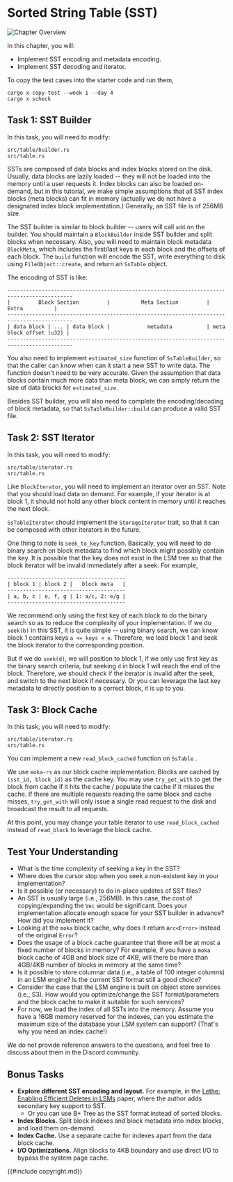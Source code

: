 <!--
  mini-lsm-book © 2022-2025 by Alex Chi Z is licensed under CC BY-NC-SA 4.0
-->

# Sorted String Table (SST)

![Chapter Overview](./lsm-tutorial/week1-04-overview.svg)

In this chapter, you will:

* Implement SST encoding and metadata encoding.
* Implement SST decoding and iterator.
  

To copy the test cases into the starter code and run them,

```
cargo x copy-test --week 1 --day 4
cargo x scheck
```

## Task 1: SST Builder

In this task, you will need to modify:

```
src/table/builder.rs
src/table.rs
```

SSTs are composed of data blocks and index blocks stored on the disk. Usually, data blocks are lazily loaded -- they will not be loaded into the memory until a user requests it. Index blocks can also be loaded on-demand, but in this tutorial, we make simple assumptions that all SST index blocks (meta blocks) can fit in memory (actually we do not have a designated index block implementation.) Generally, an SST file is of 256MB size.

The SST builder is similar to block builder -- users will call `add` on the builder. You should maintain a `BlockBuilder` inside SST builder and split blocks when necessary. Also, you will need to maintain block metadata `BlockMeta`, which includes the first/last keys in each block and the offsets of each block. The `build` function will encode the SST, write everything to disk using `FileObject::create`, and return an `SsTable` object.

The encoding of SST is like:

```plaintext
-------------------------------------------------------------------------------------------
|         Block Section         |          Meta Section         |          Extra          |
-------------------------------------------------------------------------------------------
| data block | ... | data block |            metadata           | meta block offset (u32) |
-------------------------------------------------------------------------------------------
```

You also need to implement `estimated_size` function of `SsTableBuilder`, so that the caller can know when can it start a new SST to write data. The function doesn't need to be very accurate. Given the assumption that data blocks contain much more data than meta block, we can simply return the size of data blocks for `estimated_size`.

Besides SST builder, you will also need to complete the encoding/decoding of block metadata, so that `SsTableBuilder::build` can produce a valid SST file.

## Task 2: SST Iterator

In this task, you will need to modify:

```
src/table/iterator.rs
src/table.rs
```

Like `BlockIterator`, you will need to implement an iterator over an SST. Note that you should load data on demand. For example, if your iterator is at block 1, it should not hold any other block content in memory until it reaches the next block.

`SsTableIterator` should implement the `StorageIterator` trait, so that it can be composed with other iterators in the future.

One thing to note is `seek_to_key` function. Basically, you will need to do binary search on block metadata to find which block might possibly contain the key. It is possible that the key does not exist in the LSM tree so that the block iterator will be invalid immediately after a seek. For example,

```plaintext
--------------------------------------
| block 1 | block 2 |   block meta   |
--------------------------------------
| a, b, c | e, f, g | 1: a/c, 2: e/g |
--------------------------------------
```

We recommend only using the first key of each block to do the binary search so as to reduce the complexity of your implementation. If we do `seek(b)` in this SST, it is quite simple -- using binary search, we can know block 1 contains keys `a <= keys < e`. Therefore, we load block 1 and seek the block iterator to the corresponding position.

But if we do `seek(d)`, we will position to block 1, if we only use first key as the binary search criteria, but seeking `d` in block 1 will reach the end of the block. Therefore, we should check if the iterator is invalid after the seek, and switch to the next block if necessary. Or you can leverage the last key metadata to directly position to a correct block, it is up to you.

## Task 3: Block Cache

In this task, you will need to modify:

```
src/table/iterator.rs
src/table.rs
```

You can implement a new `read_block_cached` function on `SsTable` .

We use `moka-rs` as our block cache implementation. Blocks are cached by `(sst_id, block_id)` as the cache key. You may use `try_get_with` to get the block from cache if it hits the cache / populate the cache if it misses the cache. If there are multiple requests reading the same block and cache misses, `try_get_with` will only issue a single read request to the disk and broadcast the result to all requests.

At this point, you may change your table iterator to use `read_block_cached` instead of `read_block` to leverage the block cache.

## Test Your Understanding

* What is the time complexity of seeking a key in the SST?
* Where does the cursor stop when you seek a non-existent key in your implementation?
* Is it possible (or necessary) to do in-place updates of SST files?
* An SST is usually large (i.e., 256MB). In this case, the cost of copying/expanding the `Vec` would be significant. Does your implementation allocate enough space for your SST builder in advance? How did you implement it?
* Looking at the `moka` block cache, why does it return `Arc<Error>` instead of the original `Error`?
* Does the usage of a block cache guarantee that there will be at most a fixed number of blocks in memory? For example, if you have a `moka` block cache of 4GB and block size of 4KB, will there be more than 4GB/4KB number of blocks in memory at the same time?
* Is it possible to store columnar data (i.e., a table of 100 integer columns) in an LSM engine? Is the current SST format still a good choice?
* Consider the case that the LSM engine is built on object store services (i.e., S3). How would you optimize/change the SST format/parameters and the block cache to make it suitable for such services?
* For now, we load the index of all SSTs into the memory. Assume you have a 16GB memory reserved for the indexes, can you estimate the maximum size of the database your LSM system can support? (That's why you need an index cache!)

We do not provide reference answers to the questions, and feel free to discuss about them in the Discord community.

## Bonus Tasks

* **Explore different SST encoding and layout.** For example, in the [Lethe: Enabling Efficient Deletes in LSMs](https://disc-projects.bu.edu/lethe/) paper, where the author adds secondary key support to SST.
  * Or you can use B+ Tree as the SST format instead of sorted blocks.
* **Index Blocks.** Split block indexes and block metadata into index blocks, and load them on-demand.
* **Index Cache.** Use a separate cache for indexes apart from the data block cache.
* **I/O Optimizations.** Align blocks to 4KB boundary and use direct I/O to bypass the system page cache.

{{#include copyright.md}}
